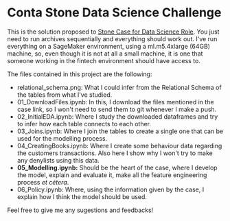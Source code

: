 # Conta Stone Data Science Challenge

This is the solution proposed to [Stone Case for Data Science Role](https://gist.github.com/caiotaniguchi/a4c5229445a0adcf4dcb91111ea63152). You just need to run archives sequentially and everything should work out. I've run everything on a SageMaker environment, using a ml.m5.4xlarge (64GB) machine, so, even though it is not at all a small machine, it is one that someone working in the fintech environment should have access to.

The files contained in this project are the following:

- relational_schema.png: What I could infer from the Relational Schema of the tables from what I've studied.
- 01_DownloadFiles.ipynb: In this, I download the files mentioned in the case link, so I won't need to send them to git whenever I make a push.
- 02_InitialEDA.ipynb: Where I study the downloaded dataframes and try to infer how each table connects to each other.
- 03_Joins.ipynb: Where I join the tables to create a single one that can be used for the modelling process.
- 04_CreatingBooks.ipynb: Where I create some behaviour data regarding the customers transactions. Also here I show why I won't try to make any denylists using this data.
- **05_Modelling.ipynb:** Should be the heart of the case, where I develop the model, explain and evaluate it, make all the feature engineering process *et cétera*.
- 06_Policy.ipynb: Where, using the information given by the case, I explain how I think the model should be used.

Feel free to give me any sugestions and feedbacks!